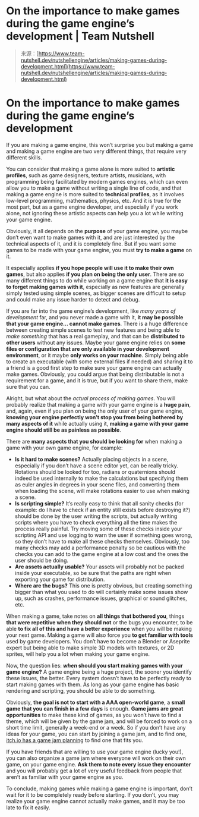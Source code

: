 <!--yml
category: 未分类
date: 2024-05-29 13:25:52
-->

# On the importance to make games during the game engine’s development | Team Nutshell

> 来源：[https://www.team-nutshell.dev/nutshellengine/articles/making-games-during-development.html](https://www.team-nutshell.dev/nutshellengine/articles/making-games-during-development.html)

# On the importance to make games during the game engine’s development

If you are making a game engine, this won’t surprise you but making a game and making a game engine are two very different things, that require very different skills.

You can consider that making a game alone is more suited to **artistic profiles**, such as game designers, texture artists, musicians, with programming being facilitated by modern games engines, which can even allow you to make a game without writing a single line of code, and that making a game engine is more suited to **technical profiles**, as it involves low-level programming, mathematics, physics, etc. And it is true for the most part, but as a game engine developer, and especially if you work alone, not ignoring these artistic aspects can help you a lot while writing your game engine.

Obviously, it all depends on the **purpose** of your game engine, you maybe don’t even want to make games with it, and are just interested by the technical aspects of it, and it is completely fine. But if you want some games to be made with your game engine, you must **try to make a game** on it.

It especially applies **if you hope people will use it to make their own games**, but also applies **if you plan on being the only user**. There are so many different things to do while working on a game engine that **it is easy to forget making games with it**, especially as new features are generally simply tested using simple scenes, as bigger scenes are difficult to setup and could make any issue harder to detect and debug.

If you are far into the game engine’s development, like *many years of development* far, and you never made a game with it, **it may be possible that your game engine… cannot make games**. There is a huge difference between creating simple scenes to test new features and being able to *make something* that has a real gameplay, and that can be **distributed to other users** without any issues. Maybe your game engine relies on **some files or configuration that are only available in your development environment**, or it maybe **only works on your machine**. Simply being able to create an executable (with some external files if needed) and sharing it to a friend is a good first step to make sure your game engine can actually make games. Obviously, you could argue that being distributable is not a requirement for a game, and it is true, but if you want to share them, make sure that you can.

Alright, but what about the *actual process of making games*. You will probably realize that making a game with your game engine is a **huge pain**, and, again, even if you plan on being the only user of your game engine, **knowing your engine perfectly won’t stop you from being bothered by many aspects of it** while actually using it, **making a game with your game engine should still be as painless as possible**.

There are **many aspects that you should be looking for** when making a game with your own game engine, for example:

*   **Is it hard to make scenes?** Actually placing objects in a scene, especially if you don’t have a scene editor yet, can be really tricky. Rotations should be looked for too, radians or quaternions should indeed be used internally to make the calculations but specifying them as euler angles in degrees in your scene files, and converting them when loading the scene, will make rotations easier to use when making a scene.
*   **Is scripting simple?** It’s really easy to think that all sanity checks (for example: do I have to check if an entity still exists before destroying it?) should be done by the user writing the scripts, but actually writing scripts where you have to check everything all the time makes the process really painful. Try moving some of these checks inside your scripting API and use logging to warn the user if something goes wrong, so they don’t have to make all these checks themselves. Obviously, too many checks may add a performance penalty so be cautious with the checks you can add to the game engine at a low cost and the ones the user should be doing.
*   **Are assets actually usable?** Your assets will probably not be packed inside your executable, so be sure that the paths are right when exporting your game for distribution.
*   **Where are the bugs?** This one is pretty obvious, but creating something bigger than what you used to do will certainly make some issues show up, such as crashes, performance issues, graphical or sound glitches, etc.

When making a game, take notes on **all things that bothered you**, things **that were repetitive when they should not** or the bugs you encounter, to be able **to fix all of this and have a better experience** when you will be making your next game. Making a game will also force you **to get familiar with tools** used by game developers. You don’t have to become a Blender or Aseprite expert but being able to make simple 3D models with textures, or 2D sprites, will help you a lot when making your game engine.

Now, the question lies: ***when* should you start making games with your game engine?** A game engine being a huge project, the sooner you identify these issues, the better. Every system doesn’t have to be perfectly ready to start making games with them. As long as your game engine has basic rendering and scripting, you should be able to do something.

Obviously, **the goal is not to start with a AAA open-world game**, a **small game that you can finish in a few days** is enough. **Game jams are great opportunities** to make these kind of games, as you won’t have to find a theme, which will be given by the game jam, and will be forced to work on a short time limit, generally a week-end or a week. So if you don’t have any ideas for your game, you can start by joining a game jam, and to find one, [itch.io has a game jam planning](https://itch.io/jams) to find one that fits you.

If you have friends that are willing to use your game engine (lucky you!), you can also organize a game jam where everyone will work on their own game, on your game engine. **Ask them to note every issue they encounter** and you will probably get a lot of very useful feedback from people that aren’t as familiar with your game engine as you.

To conclude, making games while making a game engine is important, don’t wait for it to be completely ready before starting. If you don’t, you may realize your game engine cannot actually make games, and it may be too late to fix it easily.